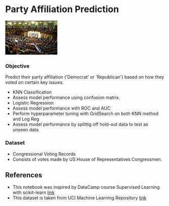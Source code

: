 # Party Affiliation Prediction

![](img/Congress.jpg)

### Objective
Predict their party affiliation ('Democrat' or 'Republican') based on how they voted on certain key issues.
* KNN Classification
* Assess model performance using confusion matrix.
* Logistic Regression
* Assess model performance with ROC and AUC
* Perform hyperparameter tuning with GridSearch on both KNN method and Log Reg
* Assess model performance by splittig off hold-out data to test as unseen data


### Dataset
* Congressional Voting Records
* Consists of votes made by US House of Representatives Congressmen. 

## References

* This notebook was inspired by DataCamp course Supervised Learning with scikit-learn [link](https://www.datacamp.com/home)
* This dataset is taken from UCI Machine Learning Repository [link](https://archive.ics.uci.edu/ml/datasets/Congressional+Voting+Records)